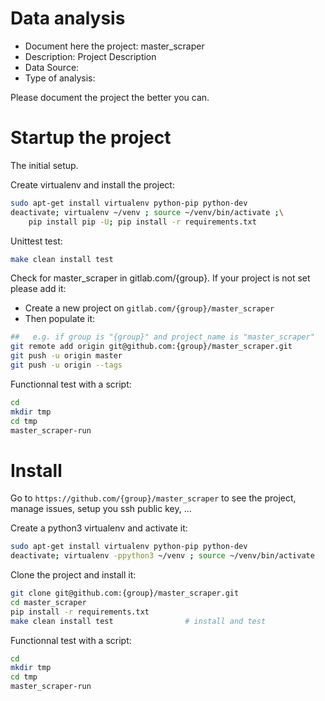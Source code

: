 # Data analysis
- Document here the project: master_scraper
- Description: Project Description
- Data Source:
- Type of analysis:

Please document the project the better you can.

# Startup the project

The initial setup.

Create virtualenv and install the project:
```bash
sudo apt-get install virtualenv python-pip python-dev
deactivate; virtualenv ~/venv ; source ~/venv/bin/activate ;\
    pip install pip -U; pip install -r requirements.txt
```

Unittest test:
```bash
make clean install test
```

Check for master_scraper in gitlab.com/{group}.
If your project is not set please add it:

- Create a new project on `gitlab.com/{group}/master_scraper`
- Then populate it:

```bash
##   e.g. if group is "{group}" and project_name is "master_scraper"
git remote add origin git@github.com:{group}/master_scraper.git
git push -u origin master
git push -u origin --tags
```

Functionnal test with a script:

```bash
cd
mkdir tmp
cd tmp
master_scraper-run
```

# Install

Go to `https://github.com/{group}/master_scraper` to see the project, manage issues,
setup you ssh public key, ...

Create a python3 virtualenv and activate it:

```bash
sudo apt-get install virtualenv python-pip python-dev
deactivate; virtualenv -ppython3 ~/venv ; source ~/venv/bin/activate
```

Clone the project and install it:

```bash
git clone git@github.com:{group}/master_scraper.git
cd master_scraper
pip install -r requirements.txt
make clean install test                # install and test
```
Functionnal test with a script:

```bash
cd
mkdir tmp
cd tmp
master_scraper-run
```
